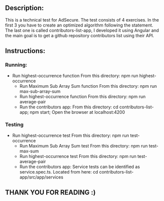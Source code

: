 ## Description:

This is a technical test for AdSecure. The test consists of 4 exercises. In the first 3 you have to create an optimized algorithm following the statement.
The last one is called contributors-list-app, I developed it using Angular and the main goal is to get a github repository contributors list using their API. 

## Instructions:

### Running:
* Run highest-occurrence function
        From this directory: npm run highest-occurrence
    * Run Maximum Sub Array Sum function
        From this directory: npm run max-sub-array-sum
    * Run highest-occurrence function
        From this directory: npm run average-pair
    * Run the contributors app:
        From this directory: cd contributors-list-app; npm start; 
	Open the browser at localhost:4200

### Testing
* Run highest-occurrence test
        From this directory: npm run test-occurrence
    * Run Maximum Sub Array Sum test
        From this directory: npm run test-max-sum
    * Run highest-occurrence test
        From this directory: npm run test-average-pair
    * Run the contributors app:
        Service tests can be identified as service.spec.ts.
	Located from here: cd contributors-list-app/src/app/services

## THANK YOU FOR READING :)



